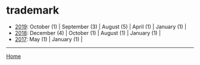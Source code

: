 # trademark

  * [2019](./trademark-2019.md): 
      October (1) | 
      September (3) | 
      August (5) | 
      April (1) | 
      January (1) | 
  * [2018](./trademark-2018.md): 
      December (4) | 
      October (1) | 
      August (1) | 
      January (1) | 
  * [2017](./trademark-2017.md): 
      May (1) | 
      January (1) | 

----

[Home](../)
